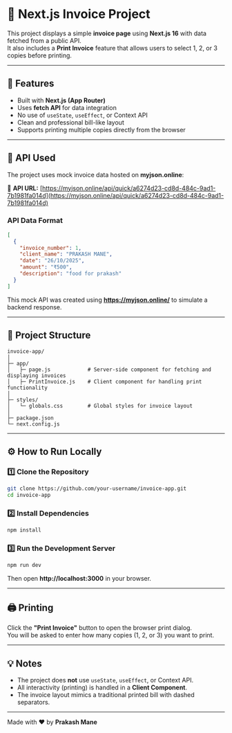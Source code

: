 # 🧾 Next.js Invoice Project

This project displays a simple **invoice page** using **Next.js 16** with data fetched from a public API.  
It also includes a **Print Invoice** feature that allows users to select 1, 2, or 3 copies before printing.  

---

## 🚀 Features

- Built with **Next.js (App Router)**  
- Uses **fetch API** for data integration  
- No use of `useState`, `useEffect`, or Context API  
- Clean and professional bill-like layout  
- Supports printing multiple copies directly from the browser  

---

## 🧩 API Used

The project uses mock invoice data hosted on **myjson.online**:

🔗 **API URL:** [https://myjson.online/api/quick/a6274d23-cd8d-484c-9ad1-7b1981fa014d](https://myjson.online/api/quick/a6274d23-cd8d-484c-9ad1-7b1981fa014d)

### API Data Format
```json
[
  {
    "invoice_number": 1,
    "client_name": "PRAKASH MANE",
    "date": "26/10/2025",
    "amount": "₹500",
    "description": "food for prakash"
  }
]
```

This mock API was created using **https://myjson.online/** to simulate a backend response.

---

## 🧱 Project Structure

```
invoice-app/
│
├─ app/
│   ├─ page.js            # Server-side component for fetching and displaying invoices
│   ├─ PrintInvoice.js    # Client component for handling print functionality
│
├─ styles/
│   └─ globals.css        # Global styles for invoice layout
│
├─ package.json
└─ next.config.js
```

---

## ⚙️ How to Run Locally

### 1️⃣ Clone the Repository
```bash
git clone https://github.com/your-username/invoice-app.git
cd invoice-app
```

### 2️⃣ Install Dependencies
```bash
npm install
```

### 3️⃣ Run the Development Server
```bash
npm run dev
```

Then open **http://localhost:3000** in your browser.

---

## 🖨️ Printing

Click the **"Print Invoice"** button to open the browser print dialog.  
You will be asked to enter how many copies (1, 2, or 3) you want to print.

---

## 💡 Notes

- The project does **not** use `useState`, `useEffect`, or Context API.
- All interactivity (printing) is handled in a **Client Component**.
- The invoice layout mimics a traditional printed bill with dashed separators.

---

Made with ❤️ by **Prakash Mane**
